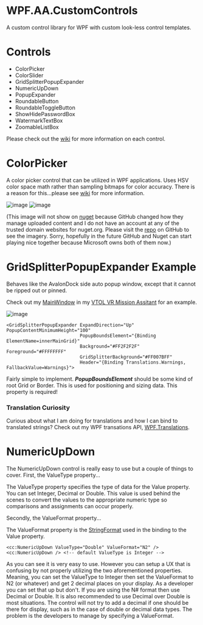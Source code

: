 # WPF.AA.CustomControls
A custom control library for WPF with custom look-less control templates.

# Controls
- ColorPicker
- ColorSlider
- GridSplitterPopupExpander
- NumericUpDown
- PopupExpander
- RoundableButton
- RoundableToggleButton
- ShowHidePasswordBox
- WatermarkTextBox
- ZoomableListBox

Please check out the [wiki](https://github.com/AaronAmberman/WPF.AA.CustomControls/wiki) for more information on each control. 

# ColorPicker
A color picker control that can be utilized in WPF applications. Uses HSV color space math rather than sampling bitmaps for color accuracy. There is a reason for this...please see [wiki](https://github.com/AaronAmberman/WPF.AA.CustomControls/wiki/ColorPicker) for more information.

![image](https://github.com/AaronAmberman/WPF.AA.CustomControls/assets/23512394/a3e2241a-d420-4bfb-bd23-0492af0848db)
![image](https://i.imgur.com/I0rN2sL.png)

(This image will not show on [nuget](https://www.nuget.org/) because GitHub changed how they manage uploaded content and I do not have an account at any of the trusted domain websites for nuget.org. Please visit the [repo](https://github.com/AaronAmberman/WPF.AA.CustomControls) on GitHub to see the imagery. Sorry, hopefully in the future GitHub and Nuget can start playing nice together because Microsoft owns both of them now.)

# GridSplitterPopupExpander Example
Behaves like the AvalonDock side auto popup window, except that it cannot be ripped out or pinned.

Check out my [MainWindow](https://github.com/AaronAmberman/VTOLVR-MissionAssistant/blob/main/VTOLVR-MissionAssistant/VTOLVR-MissionAssistant/MainWindow.xaml) in my [VTOL VR Mission Assitant](https://github.com/AaronAmberman/VTOLVR-MissionAssistant) for an example.

![image](https://user-images.githubusercontent.com/23512394/224828476-8134783a-138d-4081-b0fe-84d67f8db06b.png)

```
<GridSplitterPopupExpander ExpandDirection="Up" PopupContentMinimumHeight="100"
                           PopupBoundsElement="{Binding ElementName=innerMainGrid}"
                           Background="#FF2F2F2F" Foreground="#FFFFFFFF" 
                           GridSplitterBackground="#FF007BFF"
                           Header="{Binding Translations.Warnings, FallbackValue=Warnings}">
```

Fairly simple to implement. ***PopupBoundsElement*** should be some kind of root Grid or Border. This is used for positioning and sizing data. This property is required!

### Translation Curiosity
Curious about what I am doing for translations and how I can bind to translated strings? Check out my WPF transations API, [WPF.Translations](https://github.com/AaronAmberman/WPF.Translations).

# NumericUpDown
The NumericUpDown control is really easy to use but a couple of things to cover. First, the ValueType property...

The ValueType property specifies the type of data for the Value property. You can set Integer, Decimal or Double. This value is used behind the scenes to convert the values to the appropriate numeric type so comparisons and assignments can occur properly.

Secondly, the ValueFormat property...

The ValueFormat property is the [StringFormat](https://learn.microsoft.com/en-us/dotnet/api/system.windows.data.bindingbase.stringformat?view=windowsdesktop-7.0) used in the binding to the Value property.

```
<cc:NumericUpDown ValueType="Double" ValueFormat="N2" />
<cc:NumericUpDown /> <!-- default ValueType is Integer -->
```

As you can see it is very easy to use. However you can setup a UX that is confusing by not properly utilizing the two aforementioned properties. Meaning, you can set the ValueType to Integer then set the ValueFormat to N2 (or whatever) and get 2 decimal places on your display. As a developer you can set that up but don't. If you are using the N# format then use Decimal or Double. It is also recommended to use Decimal over Double is most situations. The control will not try to add a decimal if one should be there for display, such as in the case of double or decimal data types. The problem is the developers to manage by specifying a ValueFormat.
